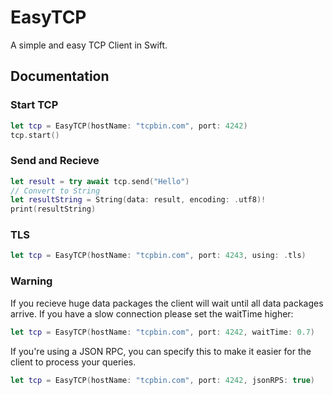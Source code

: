 # EasyTCP

A simple and easy TCP Client in Swift.

## Documentation

### Start TCP

```swift
let tcp = EasyTCP(hostName: "tcpbin.com", port: 4242)
tcp.start()
```

### Send and Recieve

```swift
let result = try await tcp.send("Hello")
// Convert to String
let resultString = String(data: result, encoding: .utf8)!
print(resultString)
```

### TLS

```swift
let tcp = EasyTCP(hostName: "tcpbin.com", port: 4243, using: .tls)
```

### Warning

If you recieve huge data packages the client will wait until all data packages arrive. If you have a slow connection please set the waitTime higher:

```swift
let tcp = EasyTCP(hostName: "tcpbin.com", port: 4242, waitTime: 0.7)
```

If you're using a JSON RPC, you can specify this to make it easier for the client to process your queries.

```swift
let tcp = EasyTCP(hostName: "tcpbin.com", port: 4242, jsonRPS: true)
```
